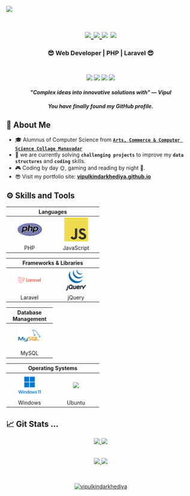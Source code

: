 <img src="https://media.giphy.com/media/f3iwJFOVOwuy7K6FFw/giphy.gif" width="1000px"/> <br>
 <h1 align="center">
  <div id="badges">
    <a href="https://vipulkindarkhediya.github.io/">
      <img src="https://img.shields.io/badge/website-bc4e9c?style=for-the-badge" />
    <a/>
    <a href="https://www.linkedin.com/in/vipulkindarkhediya/">
      <img src="https://img.shields.io/badge/LinkedIn-0077B5?style=for-the-badge&logo=linkedin&logoColor=white"/>
    </a>
    <img src="https://komarev.com/ghpvc/?username=vipulkindarkhediya&style=for-the-badge">
    <img src="https://img.shields.io/github/followers/vipulkindarkhediya.svg?style=for-the-badge&logo=appveyor">
  </div>
<h3 align="center"> 😎 Web Developer | PHP | Laravel 😎 </h3>
<div>
<br>
<div align="center">
    <p>
        <img src="https://img.shields.io/badge/Interest-Artificial Intelligence-blue"/>
        <img src="https://img.shields.io/badge/Hobby-Coding%2C%20Gaming-blue" />
        <img src="https://img.shields.io/badge/Programming-Php-blue" />
        <img src="https://img.shields.io/badge/Language-English%2C%20Hindi%2C%20Gujarati-blue" />
        <h4><i> "Complex ideas into innovative solutions with" — Vipul </i></h4>
    </p>
</div>
<div align="center">
 <h4>
   <b><i>You have finally found my GitHub profile.</i></b>
 </h4>
</div>

## 🙋‍ About Me
- 🎓 Alumnus of Computer Science from <a href="https://jmpaneracollege.co.in/"><b>`Arts, Commerce & Computer Science Collage Manavadar`</b></a>
- 🌱  we are currently solving <b>`challenging projects`</b> to improve my <b>`data structures`</b> and <b>`coding`</b> skills.
- 🎮 Coding by day 🌞, gaming and reading by night 🌙.
- 😎 Visit my portfolio site: **[vipulkindarkhediya.github.io](https://vipulkindarkhediya.github.io/)**


## ⚙️ Skills and Tools
<div align="center">
  <table>
    <thead>
      <tr>
        <th colspan="7">Languages</th>
      </tr>
    </thead>
    <tr>
      <td align="center" width=110>  <img src="https://github.com/devicons/devicon/blob/master/icons/php/php-original.svg" alt="icon" width="65" height="65" /> </td>
      <td align="center" width=110>  <img src="https://github.com/devicons/devicon/blob/master/icons/javascript/javascript-original.svg" alt="icon" width="65" height="65" /> </td>
    </tr>
    <tr> 
      <td align="center" width=110>PHP</td>
      <td align="center" width=110>JavaScript</td>
    </tr>
  </table>
  <table>
    <thead>
      <tr>
        <th colspan="6">Frameworks & Libraries </th>
      </tr>
    </thead>
    <tr>
      <td align="center" width=110> <img height=60 src="https://github.com/devicons/devicon/blob/master/icons/laravel/laravel-original-wordmark.svg"/> </td>
      <td align="center" width=110> <img height=60 src="https://github.com/devicons/devicon/blob/master/icons/jquery/jquery-original-wordmark.svg"/> </td>
      <tr align="center"> 
        <td align="center" width=110>Laravel</td>
        <td align="center" width=110>jQuery</td>
      </tr>
    </tr>
  </table>
  <table>
    <thead>
      <tr>
        <th colspan="6">Database Management</th>
      </tr>
    </thead>
    <tr>
      <td align="center" width=110> <img height=60 src="https://github.com/devicons/devicon/blob/master/icons/mysql/mysql-original-wordmark.svg"/> </td>
      <tr align="center"> 
        <td align="center" width=110>MySQL</td>
      </tr>
    </tr>
  </table>
  <table>
    <thead>
      <tr>
        <th colspan="6">Operating Systems</th>
      </tr>
    </thead>
    <tr>
      <td align="center" width=110> <img height=60 src="https://github.com/devicons/devicon/blob/master/icons/windows11/windows11-original-wordmark.svg"/> </td>
      <td align="center" width=110> <img height=60 src="https://github.com/devicons/devicon/blob/master/icons/ubuntu/ubuntu-original-wordmark.svg&logo=linkedin&logoColor=white"/> </td>
      <tr align="center"> 
        <td align="center" width=110>Windows</td>
        <td align="center" width=110>Ubuntu</td>
      </tr>
    </tr>
  </table>
</div>

## 📈 Git Stats ...

  <div align="center">
  <a href="https://github.com/vipulkindarkhediya">
  
  <img height="200em" src="https://github-readme-stats.vercel.app/api?username=vipulkindarkhediya&show_icons=true&locale=en"/>
  
  <img height="200em" src="https://github-readme-stats.vercel.app/api/top-langs?username=vipulkindarkhediya&langs_count=20&show_icons=true&locale=en&layout=compact"/> 
</div>
    <br/> <br/>
   <div align="center">
  <a href="https://github.com/vipulkindarkhediya">
  
  <img height="170em" src="https://github-readme-streak-stats.herokuapp.com/?user=vipulkindarkhediya"/>
  
  <img height="170em" src="https://github-stats-alpha.vercel.app/api?username=vipulkindarkhediya&bc=ebebeb&ic=0E8AD9"/> 
</div>
         <br/> <br/>
     <p align="center">
    <img width="450" src="https://github-profile-trophy.vercel.app/?username=vipulkindarkhediya&theme=monokai&row=2&column=3" alt="vipulkindarkhediya" />
  </p>

<!--
**vipulkindarkhediya/vipulkindarkhediya** is a ✨ _special_ ✨ repository because its `README.md` (this file) appears on your GitHub profile.

Here are some ideas to get you started:

- 🔭 I’m currently working on ...
- 🌱 I’m currently learning ...
- 👯 I’m looking to collaborate on ...
- 🤔 I’m looking for help with ...
- 💬 Ask me about ...
- 📫 How to reach me: ...
- 😄 Pronouns: ...
- ⚡ Fun fact: ...
-->
